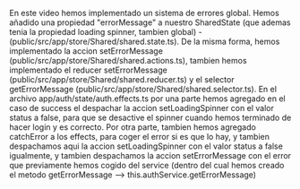 En este video hemos implementado un sistema de errores global.
Hemos añadido una propiedad "errorMessage" a nuestro SharedState (que ademas tenia la propiedad loading spinner, tambien global) -
(public/src/app/store/Shared/shared.state.ts).
De la misma forma, hemos implementado la accion setErrorMessage (public/src/app/store/Shared/shared.actions.ts),
tambien hemos implementado el reducer setErrorMessage (public/src/app/store/Shared/shared.reducer.ts)
y el selector getErrorMessage  (public/src/app/store/Shared/shared.selector.ts).
En el archivo app/auth/state/auth.effects.ts por una parte hemos agregado en el caso de success el despachar la accion setLoadingSpinner
con el valor status a false, para que se desactive el spinner cuando hemos terminado de hacer login y es correcto. Por otra parte, tambien 
hemos agregado catchError a los effects, para coger el error si es que lo hay, y tambien despachamos aqui la accion setLoadingSpinner con 
el valor status a false igualmente, y tambien despachamos la accion setErrorMessage con el error que previamente hemos cogido del service 
(dentro del cual hemos creado el metodo getErrorMessage --> this.authService.getErrorMessage)
